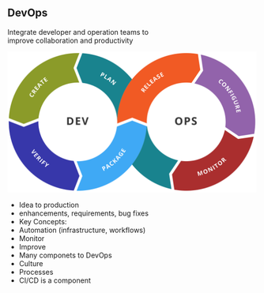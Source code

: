 ## DevOps

<section>

Integrate developer and operation teams to <br/>
improve collaboration and productivity

![DevOps](/img/intro-devops.svg) <!-- .element: style="border:0;background-color:inherit;margin-top:0;height:8em;margin-bottom:-3em" -->

<aside class="notes">

* Idea to production
 * enhancements, requirements, bug fixes
* Key Concepts:
 * Automation (infrastructure, workflows)
 * Monitor
 * Improve
* Many componets to DevOps
 * Culture
 * Processes
* CI/CD is a component
</aside>
</section>
<!-- -->

